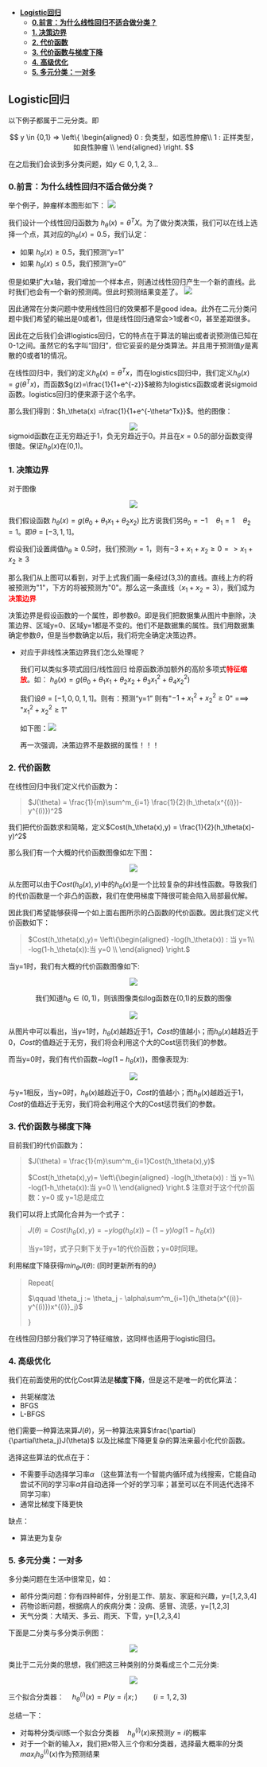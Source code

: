 <!-- TOC -->

- [**Logistic回归**](#logistic%e5%9b%9e%e5%bd%92)
  - [**0.前言：为什么线性回归不适合做分类？**](#0%e5%89%8d%e8%a8%80%e4%b8%ba%e4%bb%80%e4%b9%88%e7%ba%bf%e6%80%a7%e5%9b%9e%e5%bd%92%e4%b8%8d%e9%80%82%e5%90%88%e5%81%9a%e5%88%86%e7%b1%bb)
  - [**1. 决策边界**](#1-%e5%86%b3%e7%ad%96%e8%be%b9%e7%95%8c)
  - [**2. 代价函数**](#2-%e4%bb%a3%e4%bb%b7%e5%87%bd%e6%95%b0)
  - [**3. 代价函数与梯度下降**](#3-%e4%bb%a3%e4%bb%b7%e5%87%bd%e6%95%b0%e4%b8%8e%e6%a2%af%e5%ba%a6%e4%b8%8b%e9%99%8d)
  - [**4. 高级优化**](#4-%e9%ab%98%e7%ba%a7%e4%bc%98%e5%8c%96)
  - [**5. 多元分类：一对多**](#5-%e5%a4%9a%e5%85%83%e5%88%86%e7%b1%bb%e4%b8%80%e5%af%b9%e5%a4%9a)

<!-- /TOC -->

## **Logistic回归**

以下例子都属于二元分类。即

$$ y \in {0,1} => \left\{
\begin{aligned}
0 : 负类型，如恶性肿瘤\\
1 : 正样类型，如良性肿瘤 \\
\end{aligned}
\right.
$$

在之后我们会谈到多分类问题，如$y \in {0,1,2,3...}$


### **0.前言：为什么线性回归不适合做分类？**

举个例子，肿瘤样本图形如下：
![](/img/逻辑回归/tumor1.png)

我们设计一个线性回归函数为 $h_\theta(x)=\theta^TX$。为了做分类决策，我们可以在线上选择一个点，其对应的$h_\theta(x)=0.5$，我们认定：

- 如果 $h_\theta(x) \geq 0.5$，我们预测“y=1”
- 如果 $h_\theta(x) \leq 0.5$，我们预测“y=0”

但是如果扩大x轴，我们增加一个样本点，则通过线性回归产生一个新的直线。此时我们也会有一个新的预测阈。但此时预测结果变差了。
![](/img/逻辑回归/tumor2.png)

因此通常在分类问题中使用线性回归的效果都不是good idea。此外在二元分类问题中我们希望的输出是0或者1，但是线性回归通常会>1或者<0，甚至差距很多。

因此在之后我们会讲logistics回归，它的特点在于算法的输出或者说预测值已知在0-1之间。虽然它的名字叫“回归”，但它妥妥的是分类算法。并且用于预测值$y$是离散的0或者1的情况。

在线性回归中，我们的定义$h_\theta (x)=\theta^Tx$，而在logistics回归中，我们定义$h_\theta (x)=g(\theta^Tx)$，而函数$g(z)=\frac{1}{1+e^{-z}}$被称为logistics函数或者说sigmoid函数。logistics回归的便来源于这个名字。

那么我们得到：$h_\theta(x) =\frac{1}{1+e^{-\theta^Tx}}$。他的图像：<center>![](/img/逻辑回归/sigmoid函数图像.jpg)</center>
sigmoid函数在正无穷趋近于1，负无穷趋近于0。并且在$x=0.5$的部分函数变得很陡。保证$h_\theta(x)$在(0,1)。

### **1. 决策边界**
对于图像<center>![](/img/逻辑回归/决策边界.png)</center>

我们假设函数 $h_\theta(x)=g(\theta_0 + \theta_1x_1+\theta_2x_2)$
比方说我们另$\theta_0=-1 \quad \theta_1=1 \quad \theta_2=1$。即$\theta = [-3,1,1]$。

假设我们设置阈值$h_\theta \geq 0.5$时，我们预测$y=1$，则有$-3+x_1+x_2 \geq0 =>  x_1+x_2 \geq 3$

那么我们从上图可以看到，对于上式我们画一条经过(3,3)的直线。直线上方的将被预测为"1"，下方的将被预测为"0"。那么这一条直线（$x_1+x_2 = 3$），我们成为<font color="red">**决策边界**</font>

决策边界是假设函数的一个属性，即参数$\theta$。即是我们把数据集从图片中删除，决策边界、区域y=0、区域y=1都是不变的。他们不是数据集的属性。我们用数据集确定参数$\theta$，但是当参数确定以后，我们将完全确定决策边界。

- 对应于非线性决策边界我们怎么处理呢？

    我们可以类似多项式回归/线性回归 给原函数添加额外的高阶多项式<font color="red">**特征缩放**</font>。如：
    $h_\theta(x)=g(\theta_0 + \theta_1x_1+\theta_2x_2+\theta_3x_1^2+\theta_4x_2^2)$

    我们设$\theta = [-1,0,0,1,1]$。则有：预测“y=1” 则有"$-1+x_1^2+x_2^2 \geq 0$" ===> "$x_1^2+x_2^2 \geq 1$"
    
    如下图：![](/img/逻辑回归/非线性决策边界.png) 

    再一次强调，决策边界不是数据的属性！！！


### **2. 代价函数**
在线性回归中我们定义代价函数为：
> $J(\theta) = \frac{1}{m}\sum^m_{i=1} \frac{1}{2}(h_\theta(x^{(i)})-y^{(i)})^2$

我们把代价函数求和简略，定义$Cost(h_\theta(x),y) = \frac{1}{2}(h_\theta(x)-y)^2$

那么我们有一个大概的代价函数图像如左下图：<center>![](/img/逻辑回归/代价函数比较.png)</center>

从左图可以由于$Cost(h_\theta(x),y)$中的$h_\theta(x)$是一个比较复杂的非线性函数。导致我们的代价函数是一个非凸的函数，我们在使用梯度下降很可能会陷入局部最优解。

因此我们希望能够获得一个如上面右图所示的凸函数的代价函数。因此我们定义代价函数如下：
>$Cost(h_\theta(x),y)= \left\{\begin{aligned}
-log(h_\theta(x)) : 当 y=1\\
-log(1-h_\theta(x)):当 y=0 \\
\end{aligned}
\right.$

当y=1时，我们有大概的代价函数图像如下:<div align="center">![](/img/逻辑回归/代价函数1.png) 

我们知道$h_\theta \in (0,1)$，则该图像类似log函数在(0,1)的反数的图像

![](img/逻辑回归/log函数.png)
</div>

从图片中可以看出，当y=1时，$h_\theta(x)$越趋近于1，$Cost$的值越小；而$h_\theta(x)$越趋近于0，$Cost$的值趋近于无穷，我们将会利用这个大的Cost惩罚我们的参数。

而当y=0时，我们有代价函数$-log(1-h_\theta(x))$，图像表现为:<div align="center">
![](img/逻辑回归/代价函数2.png)
</div>

与y=1相反，当y=0时，$h_\theta(x)$越趋近于0，$Cost$的值越小；而$h_\theta(x)$越趋近于1，$Cost$的值趋近于无穷，我们将会利用这个大的Cost惩罚我们的参数。


### **3. 代价函数与梯度下降**
目前我们的代价函数为：
> $J(\theta) = \frac{1}{m}\sum^m_{i=1}Cost(h_\theta(x),y)$
> 
>$Cost(h_\theta(x),y)= \left\{\begin{aligned}
-log(h_\theta(x)) : 当 y=1\\
-log(1-h_\theta(x)):当 y=0 \\
\end{aligned}
\right.$
>注意对于这个代价函数：y=0 或 y=1总是成立

我们可以将上式简化合并为一个式子：
> $J(\theta)=Cost(h_\theta(x),y)=-ylog(h_\theta(x))-(1-y)log(1-h_\theta(x))$
> 
> 当y=1时，式子只剩下关于y=1的代价函数；y=0时同理。

利用梯度下降获得$min_\theta J(\theta)$:
(同时更新所有的$\theta_j$)
> Repeat{
>
> $\qquad \theta_j := \theta_j - \alpha\sum^m_{i=1}(h_\theta(x^{(i)}-y^{(i)})x^{(i)}_j)$
> 
> }


在线性回归部分我们学习了特征缩放，这同样也适用于logistic回归。


### **4. 高级优化**

我们在前面使用的优化Cost算法是**梯度下降**，但是这不是唯一的优化算法：
- 共轭梯度法
- BFGS
- L-BFGS

他们需要一种算法来算$J(\theta)$，另一种算法来算$\frac{\partial}{\partial\theta_j}J(\theta)$ 以及比梯度下降更复杂的算法来最小化代价函数。

选择这些算法的优点在于：
- 不需要手动选择学习率$\alpha$ （这些算法有一个智能内循环成为线搜索，它能自动尝试不同的学习率$\alpha$并自动选择一个好的学习率；甚至可以在不同迭代选择不同学习率）
- 通常比梯度下降更快
  
缺点：
- 算法更为复杂


### **5. 多元分类：一对多**
多分类问题在生活中很常见，如：
- 邮件分类问题：你有四种邮件，分别是工作、朋友、家庭和兴趣，y=[1,2,3,4]
- 药物诊断问题，根据病人的疾病分类：没病、感冒、流感，y=[1,2,3]
- 天气分类：大晴天、多云、雨天、下雪，y=[1,2,3,4]
  
下面是二分类与多分类示例图：
    <center>![](img/逻辑回归/多分类对比.png)</center>

类比于二元分类的思想，我们把这三种类别的分类看成三个二元分类:
    <center>![](img/逻辑回归/三元分类例子.png)</center>

三个拟合分类器：$\quad h_\theta^{(i)}(x) = P(y=i|x;\text{}) \qquad (i=1,2,3)$

总结一下：
- 对每种分类$i$训练一个拟合分类器$\quad h_\theta^{(i)}(x)$来预测$y=i$的概率
- 对于一个新的输入$x$，我们把x带入三个你和分类器，选择最大概率的分类$max_ih_\theta^{(i)}(x)$作为预测结果



